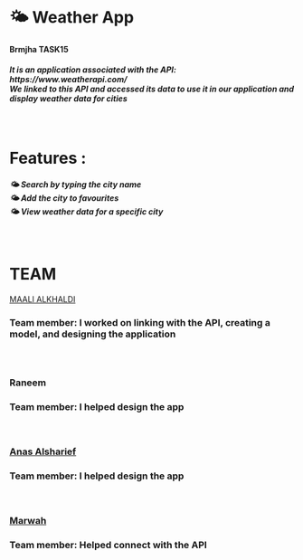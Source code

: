 # 🌤️ Weather App
 <h4>Brmjha TASK15 </h4>

<h5> It is an application associated with the API: https://www.weatherapi.com/ <br>
We linked to this API and accessed its data to use it in our application and display weather data for cities <h5>


<br>
  
# Features :
<h5>
🌤️ Search by typing the city name <br>
🌤️ Add the city to favourites <br>
🌤️ View weather data for a specific city

</h5>
<br>

#  TEAM 
<a href="https://github.com/3Maali" target="_blank">MAALI ALKHALDI </a>
<h3>Team member:
I worked on linking with the API, creating a model, and designing the application <br>
 <h3/>
<br> 


<h3>Raneem </h3>
<h3>Team member:
I helped design the app <br>
 <h3/>
<br> 

<a href="https://github.com/iivcoz" target="_blank">Anas Alsharief </a>
<h3>Team member:
I helped design the app <br>
 <h3/>
<br> 


<a href="https://github.com/MarwaSz" target="_blank">Marwah </a>


<h3>Team member:
Helped connect with the API <br>

 <h3/>
<br> 

